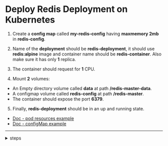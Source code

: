 # Deploy Redis Deployment on Kubernetes

1. Create a **config map** called **my-redis-config** having **maxmemory 2mb** in **redis-config**.

2. Name of the **deployment** should be **redis-deployment**, it should use
**redis:alpine** image and container name should be **redis-container**. Also make sure it has only **1** replica.

3. The container should request for **1** CPU.

4. Mount **2** volumes:
  - An Empty directory volume called **data** at path **/redis-master-data**.
  - A configmap volume called **redis-config** at path **/redis-master**.
  - The container should expose the port **6379**.

5. Finally, **redis-deployment** should be in an up and running state.

- [Doc - pod resources example](https://kubernetes.io/docs/concepts/configuration/manage-resources-containers/#example-2)
- [Doc - configMap example](https://kubernetes.io/docs/concepts/storage/volumes/#configmap)
---

<details>
<summary>steps</summary>

  #### kubectl create configmap my-redis-config --from-literal=redis-config='maxmemory 2mb'
    configmap/my-redis-config created

  #### Create a deployment
  ```bash
  kubectl create deployment redis-deployment --image redis:alpine --replicas 1 --dry-run=client -oyaml > redis.yaml

  vi redis.yaml
  ```
  ```yaml
  apiVersion: apps/v1
  kind: Deployment
  metadata:
    creationTimestamp: null
    labels:
      app: redis-deployment
    name: redis-deployment
  spec:
    replicas: 1
    selector:
      matchLabels:
        app: redis-deployment
    strategy: {}
    template:
      metadata:
        creationTimestamp: null
        labels:
          app: redis-deployment
      spec:
        volumes:
          - name: data
            emptyDir: {}
          - name: redis-config
            configMap:
              name: my-redis-config
              items:
                - key: redis-config
                  path: redis-config
        containers:
        - image: redis:alpine
          name: redis-container
          ports:
            - containerPort: 6379
          resources:
            requests:
              cpu: "1"
          volumeMounts:
            - name: data
              mountPath: /redis-master-data
            - name: redis-config
              mountPath: /redis-master
  ```

  #### kubectl apply -f redis.yaml 
    deployment.apps/redis-deployment created

  #### kubectl get po
    NAME                               READY   STATUS    RESTARTS   AGE
    redis-deployment-5954f4c55-l6cmd   1/1     Running   0          4s

  #### kubectl exec redis-deployment-5954f4c55-l6cmd -- ls /redis-master
    redis-config

  #### kubectl exec redis-deployment-5954f4c55-l6cmd -- cat /redis-master/redis-config
    maxmemory 2mb
</details>